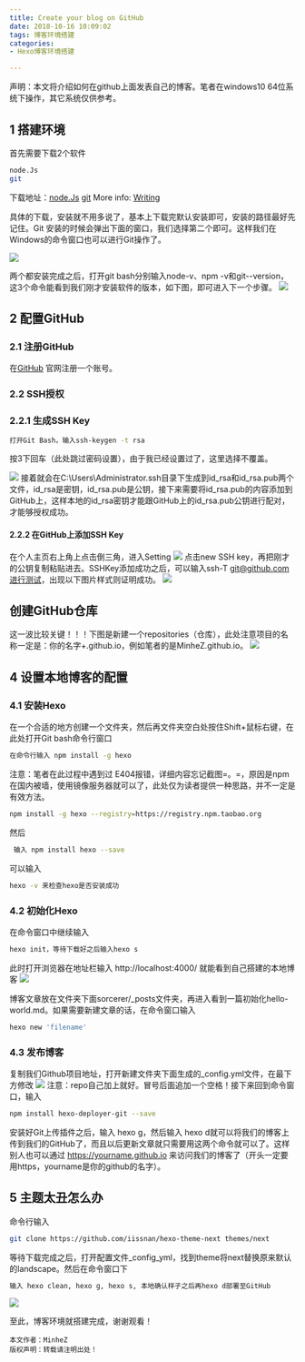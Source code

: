 ```yaml
---
title: Create your blog on GitHub
date: 2018-10-16 10:09:02
tags: 博客环境搭建
categories:
- Hexo博客环境搭建

---
```

声明：本文将介绍如何在github上面发表自己的博客。笔者在windows10 64位系统下操作，其它系统仅供参考。

<!--more-->

## 1 搭建环境

首先需要下载2个软件

``` bash
node.Js
git
```
下载地址：[node.Js](https://nodejs.org/en/)  [git](https://git-scm.com/downloads)
More info: [Writing](https://hexo.io/docs/writing.html)

具体的下载，安装就不用多说了，基本上下载完默认安装即可，安装的路径最好先记住。Git 安装的时候会弹出下面的窗口，我们选择第二个即可。这样我们在Windows的命令窗口也可以进行Git操作了。

![](https://i.imgur.com/hN62NQV.png)

两个都安装完成之后，打开git bash分别输入node-v、npm -v和git--version，这3个命令能看到我们刚才安装软件的版本，如下图，即可进入下一个步骤。
![](https://i.imgur.com/2PsqpdE.png)


## 2 配置GitHub

### 2.1 注册GitHub
  在[GitHub](https://github.com/)	官网注册一个账号。

### 2.2 SSH授权
### 2.2.1 生成SSH Key

``` bash
打开Git Bash，输入ssh-keygen -t rsa
```
按3下回车（此处跳过密码设置），由于我已经设置过了，这里选择不覆盖。

![](https://i.imgur.com/bnSVXCu.png)
接着就会在C:\Users\Administrator.ssh目录下生成到id_rsa和id_rsa.pub两个文件，id_rsa是密钥，id_rsa.pub是公钥，接下来需要将id_rsa.pub的内容添加到GitHub上，这样本地的id_rsa密钥才能跟GitHub上的id_rsa.pub公钥进行配对，才能够授权成功。
#### 2.2.2 在GitHub上添加SSH Key
在个人主页右上角上点击倒三角，进入Setting
![](https://i.imgur.com/57zAVCm.png)
点击new SSH key，再把刚才的公钥复制粘贴进去。SSHKey添加成功之后，可以输入ssh-T git@github.com进行测试，出现以下图片样式则证明成功。
![](https://i.imgur.com/Mbj4th3.png)

## 创建GitHub仓库
这一波比较关键！！！下图是新建一个repositories（仓库），此处注意项目的名称一定是：你的名字+.github.io，例如笔者的是MinheZ.github.io。
![](https://i.imgur.com/TznCa3E.png)

## 4 设置本地博客的配置
### 4.1 安装Hexo
在一个合适的地方创建一个文件夹，然后再文件夹空白处按住Shift+鼠标右键，在此处打开Git bash命令行窗口
``` bash
在命令行输入 npm install -g hexo
```
注意：笔者在此过程中遇到过 E404报错，详细内容忘记截图=。=，原因是npm在国内被墙，使用镜像服务器就可以了，此处仅为读者提供一种思路，并不一定是有效方法。
``` bash
npm install -g hexo --registry=https://registry.npm.taobao.org
```

然后
``` bash
 输入 npm install hexo --save
```
可以输入
``` bash
hexo -v 来检查hexo是否安装成功
```
### 4.2 初始化Hexo
在命令窗口中继续输入
``` bash
hexo init，等待下载好之后输入hexo s
```
此时打开浏览器在地址栏输入 http://localhost:4000/ 就能看到自己搭建的本地博客
![](https://i.imgur.com/YRfd6CJ.png)

博客文章放在文件夹下面sorcerer/_posts文件夹，再进入看到一篇初始化hello-world.md。如果需要新建文章的话，在命令窗口输入
``` bash
hexo new 'filename'
```

### 4.3 发布博客
复制我们Github项目地址，打开新建文件夹下面生成的_config.yml文件，在最下方修改
![](https://i.imgur.com/TuGgb66.png)
注意：repo自己加上就好。冒号后面追加一个空格！接下来回到命令窗口，输入
``` bash
npm install hexo-deployer-git --save
```
安装好Git上传插件之后，输入 hexo g，然后输入 hexo d就可以将我们的博客上传到我们的GitHub了，而且以后更新文章就只需要用这两个命令就可以了。这样别人也可以通过 https://yourname.github.io 来访问我们的博客了（开头一定要用https，yourname是你的github的名字）。

## 5 主题太丑怎么办
命令行输入
``` bash
git clone https://github.com/iissnan/hexo-theme-next themes/next
```
等待下载完成之后，打开配置文件_config_yml，找到theme将next替换原来默认的landscape。然后在命令窗口下
``` bash
输入 hexo clean, hexo g, hexo s, 本地确认样子之后再hexo d部署至GitHub
```
![](https://i.imgur.com/k56iJO6.png)

至此，博客环境就搭建完成，谢谢观看！


	本文作者：MinheZ
	版权声明：转载请注明出处！
